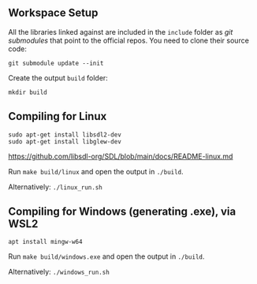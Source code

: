 ## Workspace Setup
All the libraries linked against are included in the `include` folder as _git submodules_ that point to the official repos. You need to clone their source code:

    git submodule update --init

Create the output `build` folder:

    mkdir build

## Compiling for Linux

    sudo apt-get install libsdl2-dev
    sudo apt-get install libglew-dev

https://github.com/libsdl-org/SDL/blob/main/docs/README-linux.md

Run `make build/linux` and open the output in `./build`.

Alternatively: `./linux_run.sh`

## Compiling for Windows (generating .exe), via WSL2

`apt install mingw-w64`

Run `make build/windows.exe` and open the output in `./build`.

Alternatively: `./windows_run.sh`
